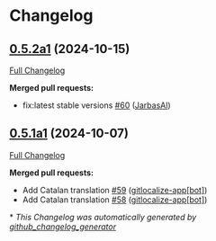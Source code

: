# Changelog

## [0.5.2a1](https://github.com/OpenVoiceOS/ovos-skill-wikipedia/tree/0.5.2a1) (2024-10-15)

[Full Changelog](https://github.com/OpenVoiceOS/ovos-skill-wikipedia/compare/0.5.1a1...0.5.2a1)

**Merged pull requests:**

- fix:latest stable versions [\#60](https://github.com/OpenVoiceOS/ovos-skill-wikipedia/pull/60) ([JarbasAl](https://github.com/JarbasAl))

## [0.5.1a1](https://github.com/OpenVoiceOS/ovos-skill-wikipedia/tree/0.5.1a1) (2024-10-07)

[Full Changelog](https://github.com/OpenVoiceOS/ovos-skill-wikipedia/compare/0.5.0...0.5.1a1)

**Merged pull requests:**

- Add Catalan translation [\#59](https://github.com/OpenVoiceOS/ovos-skill-wikipedia/pull/59) ([gitlocalize-app[bot]](https://github.com/apps/gitlocalize-app))
- Add Catalan translation [\#58](https://github.com/OpenVoiceOS/ovos-skill-wikipedia/pull/58) ([gitlocalize-app[bot]](https://github.com/apps/gitlocalize-app))



\* *This Changelog was automatically generated by [github_changelog_generator](https://github.com/github-changelog-generator/github-changelog-generator)*
